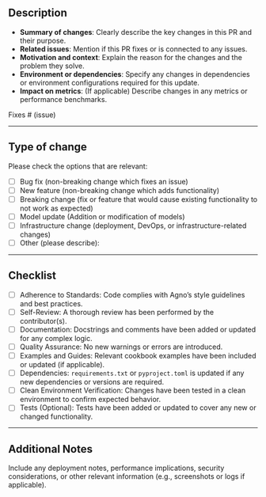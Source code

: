 ## Description

- **Summary of changes**: Clearly describe the key changes in this PR and their purpose.
- **Related issues**: Mention if this PR fixes or is connected to any issues.
- **Motivation and context**: Explain the reason for the changes and the problem they solve.
- **Environment or dependencies**: Specify any changes in dependencies or environment configurations required for this update.
- **Impact on metrics**: (If applicable) Describe changes in any metrics or performance benchmarks.

Fixes # (issue)

---

## Type of change

Please check the options that are relevant:

- [ ] Bug fix (non-breaking change which fixes an issue)
- [ ] New feature (non-breaking change which adds functionality)
- [ ] Breaking change (fix or feature that would cause existing functionality to not work as expected)
- [ ] Model update (Addition or modification of models)
- [ ] Infrastructure change (deployment, DevOps, or infrastructure-related changes)
- [ ] Other (please describe):

---

## Checklist

- [ ] Adherence to Standards: Code complies with Agno’s style guidelines and best practices.
- [ ] Self-Review: A thorough review has been performed by the contributor(s).
- [ ] Documentation: Docstrings and comments have been added or updated for any complex logic.
- [ ] Quality Assurance: No new warnings or errors are introduced.
- [ ] Examples and Guides: Relevant cookbook examples have been included or updated (if applicable).
- [ ] Dependencies: `requirements.txt` or `pyproject.toml` is updated if any new dependencies or versions are required.
- [ ] Clean Environment Verification: Changes have been tested in a clean environment to confirm expected behavior.
- [ ] Tests (Optional): Tests have been added or updated to cover any new or changed functionality.

---

## Additional Notes

Include any deployment notes, performance implications, security considerations, or other relevant information (e.g., screenshots or logs if applicable).
